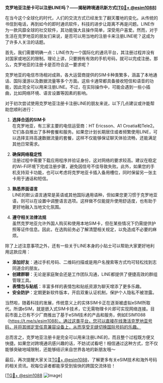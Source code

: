 **克罗地亚注册卡可以注册LINE吗？——揭秘跨境通讯新方式[[TG💪+ @esim1088](https://t.me/s/esim1088)]**

在当今这个全球化的时代，人们的交流方式已经发生了翻天覆地的变化。从传统的书信到电话，再到如今的即时通讯软件，科技的进步让距离不再是问题。LINE作为一款风靡全球的社交软件，其功能强大且操作简单，深受用户喜爱。然而，对于生活在克罗地亚的朋友们来说，是否可以用当地的注册卡来注册LINE呢？这成为了许多人关注的话题。

首先，我们需要明确一点：LINE作为一个国际化的通讯平台，其注册过程并没有对国家或地区的限制。理论上讲，只要拥有有效的手机号码，就可以完成注册。那么，克罗地亚的注册卡是否符合这一要求呢？

克罗地亚的电信市场相对成熟，各大运营商提供的SIM卡种类繁多，涵盖了本地通话、国际漫游以及数据流量等多个方面。这些卡通常都具备接收短信和语音的功能，因此完全可以用来注册LINE。不过，在实际操作中，可能会遇到一些小插曲，比如网络环境、语言设置等因素的影响。

对于初次尝试使用克罗地亚注册卡注册LINE的朋友来说，以下几点建议或许能帮助您顺利进行：

1. **选择合适的SIM卡**  
   在克罗地亚，有三家主要的电信运营商：HT Ericsson、A1 Croatia和Tele2。它们各自推出了多种套餐和服务。如果您计划长期居住或者频繁使用LINE，可以选择支持高速数据流量的套餐，这样不仅能够保证聊天体验流畅，还能满足其他日常需求。

2. **确保网络稳定性**  
   注册过程中需要下载应用程序并验证身份，这对网络的要求较高。建议在稳定的Wi-Fi环境下完成注册步骤，避免因信号不佳导致失败。此外，如果您的手机支持双卡功能，也可以考虑将克罗地亚卡插入备用槽位，同时保留另一张主卡用于通话和短信。

3. **熟悉界面语言**  
   LINE的默认语言通常是英语或其他国际通用语种，但如果您更习惯于克罗地亚语，则可以在设置中调整语言选项。这样做不仅能提升使用舒适度，也有助于更好地融入当地文化氛围。

4. **遵守相关法律法规**  
   虽然克罗地亚允许外国人购买和使用本地SIM卡，但在某些情况下仍需提供护照等证件信息。因此，在选购前务必了解清楚相关规定，以免造成不必要的麻烦。

除了上述注意事项之外，还有一些关于LINE本身的小贴士可以帮助大家更好地利用这款应用：

- **添加好友**：通过手机号码、二维码扫描或是用户名搜索等方式均可轻松找到志同道合的朋友。
- **创建群聊**：无论是家庭聚会还是工作团队沟通，LINE都提供了便捷高效的群组管理工具。
- **表情包与贴纸**：丰富多样的表情包和贴纸资源为聊天增添了更多乐趣。
- **安全防护**：定期更新软件版本，开启双重认证机制，保护个人隐私不被泄露。

当然啦，随着科技的发展，传统意义上的实体SIM卡正在逐渐被虚拟eSIM所取代。所谓eSIM，就是嵌入式SIM卡技术，它无需物理卡片即可实现网络连接。目前市面上已有不少厂商推出了基于eSIM技术的产品和服务，例如ESIM1088（https://t.me/s/esim1088）。通过这类平台，您可以直接在线激活克罗地亚号码，并将其绑定至任意兼容设备上，从而享受无缝切换国际号码的乐趣。

总而言之，克罗地亚注册卡是完全可以用来注册LINE的，而且整个过程既方便又快捷。如果您对跨境通讯感兴趣的话，不妨试试看吧！相信通过这种方式，您不仅能够突破地域限制，还能够结识来自世界各地的新朋友哦～

最后，再次提醒大家关注[TG💪+ @esim1088](https://t.me/s/esim1088)，了解更多有关eSIM技术和海外号码的相关资讯。祝每位读者都能享受到愉快的跨国交流体验！

[[TG💪+ @esim1088](https://t.me/s/esim1088) ![Image](https://i.postimg.cc/4NQfJmqS/Snipaste-2025-05-13-00-14-12.png)]